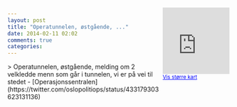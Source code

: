 ```yaml
---
layout: post
title: "Operatunnelen, østgående, ..."
date: 2014-02-11 02:02
comments: true
categories: 
---
```

<div style="float:right; margin:5px; position:relative;top:-130px;"><iframe width="150" height="150" frameborder="0" scrolling="no" marginheight="0" marginwidth="0" src="http://maps.google.com/maps?q=Operatunnelen,+Oslo&hl=no&t=m&z=14&output=embed&iwloc=&"></iframe><br/><small><a href="http://maps.google.com/maps?q=Operatunnelen,+Oslo&hl=no&t=m&z=14&source=embed&iwloc=A" style="color:#0000FF;text-align:left" target="_new">Vis st&oslash;rre kart</a></small></div>
> Operatunnelen, østgående, melding om 2 velkledde menn som går i tunnelen, vi er på vei til stedet
- [Operasjonssentralen](https://twitter.com/oslopolitiops/status/433179303623131136)
